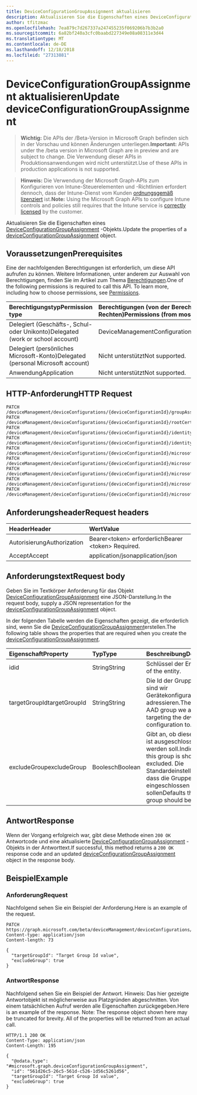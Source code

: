 ```yaml
---
title: DeviceConfigurationGroupAssignment aktualisieren
description: Aktualisieren Sie die Eigenschaften eines DeviceConfigurationGroupAssignment-Objekts.
author: tfitzmac
ms.openlocfilehash: 7ea879c7d267337a247455235f069206b7b3b2a0
ms.sourcegitcommit: 6a82bf240a3cfc0baabd227349e08a08311e3d44
ms.translationtype: MT
ms.contentlocale: de-DE
ms.lasthandoff: 12/18/2018
ms.locfileid: "27313881"
---
```

# <a name="update-deviceconfigurationgroupassignment"></a><span data-ttu-id="f24c8-103">DeviceConfigurationGroupAssignment aktualisieren</span><span class="sxs-lookup"><span data-stu-id="f24c8-103">Update deviceConfigurationGroupAssignment</span></span>

> <span data-ttu-id="f24c8-104">**Wichtig:** Die APIs der /Beta-Version in Microsoft Graph befinden sich in der Vorschau und können Änderungen unterliegen.</span><span class="sxs-lookup"><span data-stu-id="f24c8-104">**Important:** APIs under the /beta version in Microsoft Graph are in preview and are subject to change.</span></span> <span data-ttu-id="f24c8-105">Die Verwendung dieser APIs in Produktionsanwendungen wird nicht unterstützt.</span><span class="sxs-lookup"><span data-stu-id="f24c8-105">Use of these APIs in production applications is not supported.</span></span>

> <span data-ttu-id="f24c8-106">**Hinweis:** Die Verwendung der Microsoft Graph-APIs zum Konfigurieren von Intune-Steuerelementen und -Richtlinien erfordert dennoch, dass der Intune-Dienst vom Kunden [ordnungsgemäß lizenziert](https://go.microsoft.com/fwlink/?linkid=839381) ist.</span><span class="sxs-lookup"><span data-stu-id="f24c8-106">**Note:** Using the Microsoft Graph APIs to configure Intune controls and policies still requires that the Intune service is [correctly licensed](https://go.microsoft.com/fwlink/?linkid=839381) by the customer.</span></span>

<span data-ttu-id="f24c8-107">Aktualisieren Sie die Eigenschaften eines [DeviceConfigurationGroupAssignment](../resources/intune-deviceconfig-deviceconfigurationgroupassignment.md) -Objekts.</span><span class="sxs-lookup"><span data-stu-id="f24c8-107">Update the properties of a [deviceConfigurationGroupAssignment](../resources/intune-deviceconfig-deviceconfigurationgroupassignment.md) object.</span></span>
## <a name="prerequisites"></a><span data-ttu-id="f24c8-108">Voraussetzungen</span><span class="sxs-lookup"><span data-stu-id="f24c8-108">Prerequisites</span></span>
<span data-ttu-id="f24c8-p102">Eine der nachfolgenden Berechtigungen ist erforderlich, um diese API aufrufen zu können. Weitere Informationen, unter anderem zur Auswahl von Berechtigungen, finden Sie im Artikel zum Thema [Berechtigungen](/graph/permissions-reference).</span><span class="sxs-lookup"><span data-stu-id="f24c8-p102">One of the following permissions is required to call this API. To learn more, including how to choose permissions, see [Permissions](/graph/permissions-reference).</span></span>

|<span data-ttu-id="f24c8-111">Berechtigungstyp</span><span class="sxs-lookup"><span data-stu-id="f24c8-111">Permission type</span></span>|<span data-ttu-id="f24c8-112">Berechtigungen (von der Berechtigung mit den meisten Rechten zu der mit den wenigsten Rechten)</span><span class="sxs-lookup"><span data-stu-id="f24c8-112">Permissions (from most to least privileged)</span></span>|
|:---|:---|
|<span data-ttu-id="f24c8-113">Delegiert (Geschäfts-, Schul- oder Unikonto)</span><span class="sxs-lookup"><span data-stu-id="f24c8-113">Delegated (work or school account)</span></span>|<span data-ttu-id="f24c8-114">DeviceManagementConfiguration.ReadWrite.All</span><span class="sxs-lookup"><span data-stu-id="f24c8-114">DeviceManagementConfiguration.ReadWrite.All</span></span>|
|<span data-ttu-id="f24c8-115">Delegiert (persönliches Microsoft-Konto)</span><span class="sxs-lookup"><span data-stu-id="f24c8-115">Delegated (personal Microsoft account)</span></span>|<span data-ttu-id="f24c8-116">Nicht unterstützt</span><span class="sxs-lookup"><span data-stu-id="f24c8-116">Not supported.</span></span>|
|<span data-ttu-id="f24c8-117">Anwendung</span><span class="sxs-lookup"><span data-stu-id="f24c8-117">Application</span></span>|<span data-ttu-id="f24c8-118">Nicht unterstützt</span><span class="sxs-lookup"><span data-stu-id="f24c8-118">Not supported.</span></span>|

## <a name="http-request"></a><span data-ttu-id="f24c8-119">HTTP-Anforderung</span><span class="sxs-lookup"><span data-stu-id="f24c8-119">HTTP Request</span></span>
<!-- {
  "blockType": "ignored"
}
-->
``` http
PATCH /deviceManagement/deviceConfigurations/{deviceConfigurationId}/groupAssignments/{deviceConfigurationGroupAssignmentId}
PATCH /deviceManagement/deviceConfigurations/{deviceConfigurationId}/rootCertificate/groupAssignments/{deviceConfigurationGroupAssignmentId}
PATCH /deviceManagement/deviceConfigurations/{deviceConfigurationId}/identityCertificate/groupAssignments/{deviceConfigurationGroupAssignmentId}
PATCH /deviceManagement/deviceConfigurations/{deviceConfigurationId}/identityCertificate/rootCertificate/groupAssignments/{deviceConfigurationGroupAssignmentId}
PATCH /deviceManagement/deviceConfigurations/{deviceConfigurationId}/microsoft.graph.iosScepCertificateProfile/rootCertificate/groupAssignments/{deviceConfigurationGroupAssignmentId}
PATCH /deviceManagement/deviceConfigurations/{deviceConfigurationId}/microsoft.graph.macOSScepCertificateProfile/rootCertificate/groupAssignments/{deviceConfigurationGroupAssignmentId}
PATCH /deviceManagement/deviceConfigurations/{deviceConfigurationId}/microsoft.graph.windowsPhone81VpnConfiguration/identityCertificate/groupAssignments/{deviceConfigurationGroupAssignmentId}
PATCH /deviceManagement/deviceConfigurations/{deviceConfigurationId}/microsoft.graph.windowsWifiEnterpriseEAPConfiguration/identityCertificateForClientAuthentication/groupAssignments/{deviceConfigurationGroupAssignmentId}
PATCH /deviceManagement/deviceConfigurations/{deviceConfigurationId}/microsoft.graph.windowsWifiEnterpriseEAPConfiguration/rootCertificatesForServerValidation/{windows81TrustedRootCertificateId}/groupAssignments/{deviceConfigurationGroupAssignmentId}
```

## <a name="request-headers"></a><span data-ttu-id="f24c8-120">Anforderungsheader</span><span class="sxs-lookup"><span data-stu-id="f24c8-120">Request headers</span></span>
|<span data-ttu-id="f24c8-121">Header</span><span class="sxs-lookup"><span data-stu-id="f24c8-121">Header</span></span>|<span data-ttu-id="f24c8-122">Wert</span><span class="sxs-lookup"><span data-stu-id="f24c8-122">Value</span></span>|
|:---|:---|
|<span data-ttu-id="f24c8-123">Autorisierung</span><span class="sxs-lookup"><span data-stu-id="f24c8-123">Authorization</span></span>|<span data-ttu-id="f24c8-124">Bearer&lt;token&gt; erforderlich</span><span class="sxs-lookup"><span data-stu-id="f24c8-124">Bearer &lt;token&gt; Required.</span></span>|
|<span data-ttu-id="f24c8-125">Accept</span><span class="sxs-lookup"><span data-stu-id="f24c8-125">Accept</span></span>|<span data-ttu-id="f24c8-126">application/json</span><span class="sxs-lookup"><span data-stu-id="f24c8-126">application/json</span></span>|

## <a name="request-body"></a><span data-ttu-id="f24c8-127">Anforderungstext</span><span class="sxs-lookup"><span data-stu-id="f24c8-127">Request body</span></span>
<span data-ttu-id="f24c8-128">Geben Sie im Textkörper Anforderung für das Objekt [DeviceConfigurationGroupAssignment](../resources/intune-deviceconfig-deviceconfigurationgroupassignment.md) eine JSON-Darstellung.</span><span class="sxs-lookup"><span data-stu-id="f24c8-128">In the request body, supply a JSON representation for the [deviceConfigurationGroupAssignment](../resources/intune-deviceconfig-deviceconfigurationgroupassignment.md) object.</span></span>

<span data-ttu-id="f24c8-129">In der folgenden Tabelle werden die Eigenschaften gezeigt, die erforderlich sind, wenn Sie die [DeviceConfigurationGroupAssignment](../resources/intune-deviceconfig-deviceconfigurationgroupassignment.md)erstellen.</span><span class="sxs-lookup"><span data-stu-id="f24c8-129">The following table shows the properties that are required when you create the [deviceConfigurationGroupAssignment](../resources/intune-deviceconfig-deviceconfigurationgroupassignment.md).</span></span>

|<span data-ttu-id="f24c8-130">Eigenschaft</span><span class="sxs-lookup"><span data-stu-id="f24c8-130">Property</span></span>|<span data-ttu-id="f24c8-131">Typ</span><span class="sxs-lookup"><span data-stu-id="f24c8-131">Type</span></span>|<span data-ttu-id="f24c8-132">Beschreibung</span><span class="sxs-lookup"><span data-stu-id="f24c8-132">Description</span></span>|
|:---|:---|:---|
|<span data-ttu-id="f24c8-133">id</span><span class="sxs-lookup"><span data-stu-id="f24c8-133">id</span></span>|<span data-ttu-id="f24c8-134">String</span><span class="sxs-lookup"><span data-stu-id="f24c8-134">String</span></span>|<span data-ttu-id="f24c8-135">Schlüssel der Entität</span><span class="sxs-lookup"><span data-stu-id="f24c8-135">Key of the entity.</span></span>|
|<span data-ttu-id="f24c8-136">targetGroupId</span><span class="sxs-lookup"><span data-stu-id="f24c8-136">targetGroupId</span></span>|<span data-ttu-id="f24c8-137">String</span><span class="sxs-lookup"><span data-stu-id="f24c8-137">String</span></span>|<span data-ttu-id="f24c8-138">Die Id der Gruppe AAD sind wir Gerätekonfiguration zu adressieren.</span><span class="sxs-lookup"><span data-stu-id="f24c8-138">The Id of the AAD group we are targeting the device configuration to.</span></span>|
|<span data-ttu-id="f24c8-139">excludeGroup</span><span class="sxs-lookup"><span data-stu-id="f24c8-139">excludeGroup</span></span>|<span data-ttu-id="f24c8-140">Boolesch</span><span class="sxs-lookup"><span data-stu-id="f24c8-140">Boolean</span></span>|<span data-ttu-id="f24c8-141">Gibt an, ob diese Gruppe ist ausgeschlossen werden soll.</span><span class="sxs-lookup"><span data-stu-id="f24c8-141">Indicates if this group is should be excluded.</span></span> <span data-ttu-id="f24c8-142">Die Standardeinstellungen, dass die Gruppe eingeschlossen werden sollen</span><span class="sxs-lookup"><span data-stu-id="f24c8-142">Defaults that the group should be included</span></span>|



## <a name="response"></a><span data-ttu-id="f24c8-143">Antwort</span><span class="sxs-lookup"><span data-stu-id="f24c8-143">Response</span></span>
<span data-ttu-id="f24c8-144">Wenn der Vorgang erfolgreich war, gibt diese Methode einen `200 OK` Antwortcode und eine aktualisierte [DeviceConfigurationGroupAssignment](../resources/intune-deviceconfig-deviceconfigurationgroupassignment.md) -Objekts in der Antworttext.</span><span class="sxs-lookup"><span data-stu-id="f24c8-144">If successful, this method returns a `200 OK` response code and an updated [deviceConfigurationGroupAssignment](../resources/intune-deviceconfig-deviceconfigurationgroupassignment.md) object in the response body.</span></span>

## <a name="example"></a><span data-ttu-id="f24c8-145">Beispiel</span><span class="sxs-lookup"><span data-stu-id="f24c8-145">Example</span></span>
### <a name="request"></a><span data-ttu-id="f24c8-146">Anforderung</span><span class="sxs-lookup"><span data-stu-id="f24c8-146">Request</span></span>
<span data-ttu-id="f24c8-147">Nachfolgend sehen Sie ein Beispiel der Anforderung.</span><span class="sxs-lookup"><span data-stu-id="f24c8-147">Here is an example of the request.</span></span>
``` http
PATCH https://graph.microsoft.com/beta/deviceManagement/deviceConfigurations/{deviceConfigurationId}/groupAssignments/{deviceConfigurationGroupAssignmentId}
Content-type: application/json
Content-length: 73

{
  "targetGroupId": "Target Group Id value",
  "excludeGroup": true
}
```

### <a name="response"></a><span data-ttu-id="f24c8-148">Antwort</span><span class="sxs-lookup"><span data-stu-id="f24c8-148">Response</span></span>
<span data-ttu-id="f24c8-p104">Nachfolgend sehen Sie ein Beispiel der Antwort. Hinweis: Das hier gezeigte Antwortobjekt ist möglicherweise aus Platzgründen abgeschnitten. Von einem tatsächlichen Aufruf werden alle Eigenschaften zurückgegeben.</span><span class="sxs-lookup"><span data-stu-id="f24c8-p104">Here is an example of the response. Note: The response object shown here may be truncated for brevity. All of the properties will be returned from an actual call.</span></span>
``` http
HTTP/1.1 200 OK
Content-Type: application/json
Content-Length: 195

{
  "@odata.type": "#microsoft.graph.deviceConfigurationGroupAssignment",
  "id": "561d26c5-26c5-561d-c526-1d56c5261d56",
  "targetGroupId": "Target Group Id value",
  "excludeGroup": true
}
```





